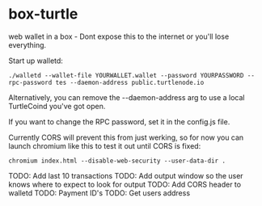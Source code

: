 # box-turtle
web wallet in a box - Dont expose this to the internet or you'll lose everything. 

Start up walletd:

`./walletd --wallet-file YOURWALLET.wallet --password YOURPASSWORD --rpc-password tes --daemon-address public.turtlenode.io`

Alternatively, you can remove the --daemon-address arg to use a local TurtleCoind you've got open.

If you want to change the RPC password, set it in the config.js file.

Currently CORS will prevent this from just werking, so for now you can launch chromium like this to test it out until CORS is fixed:

`chromium index.html --disable-web-security --user-data-dir .`

TODO: Add last 10 transactions
TODO: Add output window so the user knows where to expect to look for output
TODO: Add CORS header to walletd
TODO: Payment ID's
TODO: Get users address

